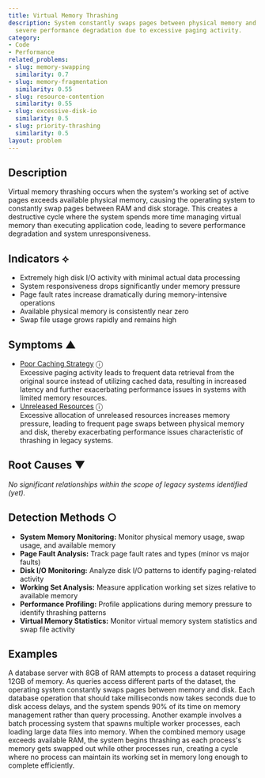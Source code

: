 ```yaml
---
title: Virtual Memory Thrashing
description: System constantly swaps pages between physical memory and disk, causing
  severe performance degradation due to excessive paging activity.
category:
- Code
- Performance
related_problems:
- slug: memory-swapping
  similarity: 0.7
- slug: memory-fragmentation
  similarity: 0.55
- slug: resource-contention
  similarity: 0.55
- slug: excessive-disk-io
  similarity: 0.5
- slug: priority-thrashing
  similarity: 0.5
layout: problem
---
```


## Description

Virtual memory thrashing occurs when the system's working set of active pages exceeds available physical memory, causing the operating system to constantly swap pages between RAM and disk storage. This creates a destructive cycle where the system spends more time managing virtual memory than executing application code, leading to severe performance degradation and system unresponsiveness.

## Indicators ⟡

- Extremely high disk I/O activity with minimal actual data processing
- System responsiveness drops significantly under memory pressure
- Page fault rates increase dramatically during memory-intensive operations
- Available physical memory is consistently near zero
- Swap file usage grows rapidly and remains high

## Symptoms ▲
- [Poor Caching Strategy](poor-caching-strategy.md) <span class="info-tooltip" title="Confidence: 0.456, Strength: 0.744">ⓘ</span>
<br/>  Excessive paging activity leads to frequent data retrieval from the original source instead of utilizing cached data, resulting in increased latency and further exacerbating performance issues in systems with limited memory resources.
- [Unreleased Resources](unreleased-resources.md) <span class="info-tooltip" title="Confidence: 0.378, Strength: 0.671">ⓘ</span>
<br/>  Excessive allocation of unreleased resources increases memory pressure, leading to frequent page swaps between physical memory and disk, thereby exacerbating performance issues characteristic of thrashing in legacy systems.

## Root Causes ▼

*No significant relationships within the scope of legacy systems identified (yet).*

## Detection Methods ○

- **System Memory Monitoring:** Monitor physical memory usage, swap usage, and available memory
- **Page Fault Analysis:** Track page fault rates and types (minor vs major faults)
- **Disk I/O Monitoring:** Analyze disk I/O patterns to identify paging-related activity
- **Working Set Analysis:** Measure application working set sizes relative to available memory
- **Performance Profiling:** Profile applications during memory pressure to identify thrashing patterns
- **Virtual Memory Statistics:** Monitor virtual memory system statistics and swap file activity

## Examples

A database server with 8GB of RAM attempts to process a dataset requiring 12GB of memory. As queries access different parts of the dataset, the operating system constantly swaps pages between memory and disk. Each database operation that should take milliseconds now takes seconds due to disk access delays, and the system spends 90% of its time on memory management rather than query processing. Another example involves a batch processing system that spawns multiple worker processes, each loading large data files into memory. When the combined memory usage exceeds available RAM, the system begins thrashing as each process's memory gets swapped out while other processes run, creating a cycle where no process can maintain its working set in memory long enough to complete efficiently.
